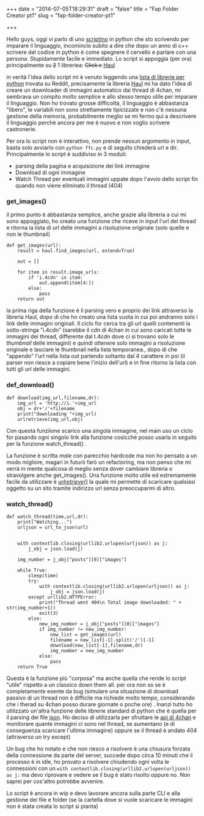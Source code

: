 +++
date = "2014-07-05T18:29:31"
draft = "false"
title = "Fap Folder Creator pt1"
slug = "fap-folder-creator-pt1"

+++

Hello guys, oggi vi parlo di uno [scriptino](https://github.com/blackdev1l/Fap-Folder-Creator) in python che sto scrivendo per imparare il linguaggio, incomincio subito a dire che dopo un anno di c++ scrivere del codice in python è come spegnere il cervello e parlare con una persona. Stupidamente facile e immediato. 
Lo script si appoggia (per ora) principalmente su ~~2~~ 1 libreri~~e~~a: ~~Click e~~ [Haul](https://github.com/vinta/Haul)

 in verità l'idea dello script mi è venuto leggendo una [lista di librerie per python](https://github.com/vinta/awesome-python) trovata su Reddit, precisamente la libreria [Haul](https://github.com/vinta/Haul) mi ha dato l'idea di creare un downloader di immagini automatico dai thread di 4chan, mi sembrava un compito molto semplice e allo stesso tempo utile per imparare il linguaggio. Non ho trovato grosse difficoltà, il linguaggio è abbastanza "libero", le variabili non sono strettamente tipicizzate e non c'è nessuna gestione della memoria, probabilmente meglio se mi fermo qui a descrivere il linguaggio perchè ancora per me è nuovo e non voglio scrivere castronerie. 

Per ora lo script non è interattivo, non prende nessun argomento in input, basta solo avviarlo con `python ffc.py` e di seguito chiederà url e dir.
Principalmente lo script è suddiviso in 3 moduli:

* parsing della pagina e acquisizione dei link immagine
* Download  di ogni immagine
* Watch Thread per eventuali immagini uppate dopo l'avvio dello script fin quando non viene eliminato il thread (404)

### get_images()
il primo punto è abbastanza semplice, anche grazie alla libreria a cui mi sono appoggiato, ho creato una funzione che riceve in input l'url del thread e ritorna la lista di url delle immagini a risoluzione originale (solo quelle e non le thumbnail)

```prettyprint
def get_images(url):
    result = haul.find_images(url, extend=True)

    out = []

    for item in result.image_urls:
        if 'i.4cdn' in item:
            out.append(item[4:])
        else:
            pass
    return out
```


la prima riga della funzione è il parsing vero e proprio dei link attraverso la libreria Haul, dopo di che ho creato una lista vuota in cui poi andranno solo i link delle immagini originali. 
Il ciclo for cerca tra gli url quelli contenenti la sotto-stringa "i.4cdn" (sarebbe il cdn di 4chan in cui sono caricati tutte le immagini dei thread, differente dal t.4cdn dove ci si trovano solo le *thumbnail* delle immagini) e quindi ottenere solo immagini a risoluzione originale e lasciare le thumbnail nella lista temporanea., dopo di che "appendo" l'url nella lista out partendo soltanto dal 4 carattere in poi (il parser non riesce a copiare bene l'inizio dell'url) e in fine ritorno la lista con tutti gli url delle immagini. 

### def_download()

```prettyprint
def download(img_url,filename,dr):
    img_url = 'http://i.'+img_url
    obj = dr+'/'+filename
    print("downloading "+img_url)
    urlretrieve(img_url,obj)
```
Con questa funziione scarico una singola immagine, nel main uso un ciclo for pasando ogni singolo link alla funzione cosìcchè posso usarla in seguito per la funzione watch_thread() . 

La funzione è scritta *male* con parecchio hardcode ma non ho pensato a un modo migliore, magari in futurò farò un refactoring, ma non penso che mi verrà in mente qualcosa di meglio senza dover cambiare libreria o stravolgere anche get_images().
Una funzione molto utile ed estremamente facile da utilizzare è *[urlretrieve()](https://docs.python.org/2/library/urllib.html#urllib.urlretrieve)* la quale mi permette di scaricare qualsiasi oggetto su un sito tramite indirizzo url senza preoccuparmi di altro. 


### watch_thread()
```prettyprint
def watch_thread(time,url,dr):
    print("Watching...")
    urljson = url_to_json(url)


    with contextlib.closing(urllib2.urlopen(urljson)) as j:
        j_obj = json.load(j)

    img_number = j_obj["posts"][0]["images"]

    while True:
        sleep(time)
        try:
            with contextlib.closing(urllib2.urlopen(urljson)) as j:
                j_obj = json.load(j)
        except urllib2.HTTPError:
            print("Thread went 404\n Total image downloaded: " + str(img_number+1))
            exit(3)
        else:
            new_img_number = j_obj["posts"][0]["images"]
            if img_number != new_img_number:
                new_list = get_images(url)
                filename = new_list[-1].split('/')[-1]
                download(new_list[-1],filename,dr)
                img_number = new_img_number
            else:
                pass
    return True
```


Questa è la funzione più "corposa" ma anche  quella che rende lo script "utile" rispetto a un classico down them all. per ora non so se è completamente esente da bug  (simulare una situazione di download passivo di un thread non è difficile ma richiede molto tempo, considerando che i therad su 4chan posso durare giornate o poche ore) . 
Inanzi tutto ho utilizzato un'altra funzione delle librerie standard di python che è quella per il parsing dei file [json](https://docs.python.org/2/library/json.html). Ho deciso di utilizzarla per sfruttare le [api di 4chan](https://github.com/4chan/4chan-API) e monitorare quante immagini ci sono nel thread, se aumentano (e di conseguenza scaricare l'ultima immagine) oppure se il thread è andato 404 (attraverso un try except)

Un bug che ho notato e che non riesco a risolvere è una chiusura forzata della connessione da parte del server, succede dopo circa 10 minuti che il processo è in idle, ho provato a risolvere chiudendo ogni volta le connessioni con un `with contextlib.closing(urllib2.urlopen(urljson)) as j:` ma devo riprovare e vedere se il bug è stato risolto oppure no. Non saprei per cos'altro potrebbe avvenire. 

Lo script è ancora in wip e devo lavorare ancora sulla parte CLI e alla gestione dei file e folder (se la cartella dove si vuole scaricare le immagini non è stata creata lo script si pianta) 